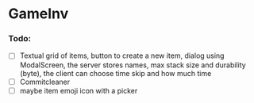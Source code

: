 # GameInv

### Todo:
- [ ] Textual grid of items, button to create a new item, dialog using ModalScreen, the server stores names, max stack size and durability (byte), the client can choose time skip and how much time
- [ ] Commitcleaner
- [ ] maybe item emoji icon with a picker
